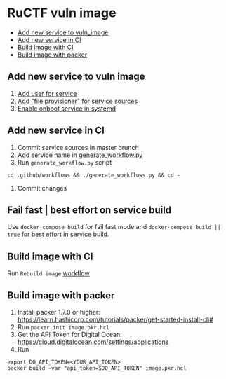 # RuCTF vuln image

* [Add new service to vuln_image](#Add-new-service-to-vuln-image)
* [Add new service in CI](#Add-new-service-in-CI)
* [Build image with CI](#Build-image-with-CI)
* [Build image with packer](#Build-image-with-packer)

## Add new service to vuln image

1. [Add user for service](https://github.com/HackerDom/ructf-finals-2023/blob/d310ee35ae48326951e6f617efcbb8d2ea0385b8/vuln_image/image.pkr.hcl#L59)
1. [Add "file provisioner" for service sources](https://github.com/HackerDom/ructf-finals-2023/blob/d310ee35ae48326951e6f617efcbb8d2ea0385b8/vuln_image/image.pkr.hcl#L94)
1. [Enable onboot service in systemd](https://github.com/HackerDom/ructf-finals-2023/blob/d310ee35ae48326951e6f617efcbb8d2ea0385b8/vuln_image/image.pkr.hcl#L101)

## Add new service in CI

1. Commit service sources in master brunch
1. Add service name in [generate_workflow.py](https://github.com/HackerDom/ructf-finals-2023/blob/f9f23675160c61c9c6479fac014484d918553f47/.github/workflows/generate_workflows.py#L7)
1. Run `generate_workflow.py` script
  ```shell
  cd .github/workflows && ./generate_workflows.py && cd -
  ```
1. Commit changes

## Fail fast | best effort on service build

Use `docker-compose build` for fail fast mode and `docker-compose build || true` for best effort in [service build](https://github.com/HackerDom/ructf-finals-2023/blob/d310ee35ae48326951e6f617efcbb8d2ea0385b8/vuln_image/image.pkr.hcl#L104).

## Build image with CI

Run `Rebuild image` [workflow](https://github.com/HackerDom/ructf-finals-2023/actions/workflows/rebuild_image.yml)

## Build image with packer

1. Install packer 1.7.0 or higher: https://learn.hashicorp.com/tutorials/packer/get-started-install-cli#
1. Run `packer init image.pkr.hcl`
1. Get the API Token for Digital Ocean: https://cloud.digitalocean.com/settings/applications
1. Run
```shell
export DO_API_TOKEN=<YOUR_API_TOKEN>
packer build -var "api_token=$DO_API_TOKEN" image.pkr.hcl
```